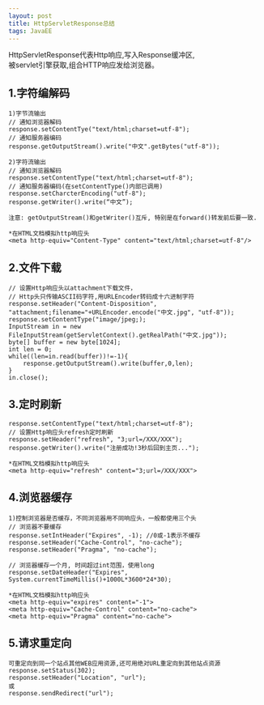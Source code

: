 ```yaml
---
layout: post
title: HttpServletResponse总结
tags: JavaEE
---
```

HttpServletResponse代表Http响应,写入Response缓冲区,  
被servlet引擎获取,组合HTTP响应发给浏览器。

## 1.字符编解码	
	1)字节流输出
	// 通知浏览器解码
	response.setContentTye("text/html;charset=utf-8");
	// 通知服务器编码
	response.getOutputStream().write("中文".getBytes("utf-8"));	
	
	2)字符流输出
	// 通知浏览器解码
	response.setContentType("text/html;charset=utf-8");
	// 通知服务器编码(在setContentType()内部已调用)
	response.setCharcterEncoding("utf-8");		
	response.getWriter().write(“中文”);
	
	注意: getOutputStream()和getWriter()互斥, 特别是在forward()转发前后要一致.
	
	*在HTML文档模拟http响应头
	<meta http-equiv="Content-Type" content="text/html;charset=utf-8"/>
	
## 2.文件下载
	// 设置Http响应头以attachment下载文件，
	// Http头只传输ASCII码字符,用URLEncoder转码成十六进制字符
	response.setHeader("Content-Disposition", "attachment;filename="+URLEncoder.encode("中文.jpg", "utf-8"));
	response.setContentType("image/jpeg;);
	InputStream in = new FileInputStream(getServletContext().getRealPath("中文.jpg"));
	byte[] buffer = new byte[1024];
	int len = 0;
	while((len=in.read(buffer))!=-1){
		response.getOutputStream().write(buffer,0,len);
	}
	in.close();
	
## 3.定时刷新
	response.setContentType("text/html;charset=utf-8");
	// 设置Http响应头refresh定时刷新
	response.setHeader("refresh", "3;url=/XXX/XXX");
	response.getWriter().write("注册成功!3秒后回到主页...");
	
	*在HTML文档模拟http响应头
	<meta http-equiv="refresh" content="3;url=/XXX/XXX">
	
## 4.浏览器缓存
	1)控制浏览器是否缓存，不同浏览器用不同响应头，一般都使用三个头
	// 浏览器不要缓存
	response.setIntHeader("Expires", -1); //0或-1表示不缓存
	response.setHeader("Cache-Control", "no-cache");
	response.setHeader("Pragma", "no-cache");
	 
	// 浏览器缓存一个月, 时间超过int范围，使用long
	response.setDateHeader("Expires", System.currentTimeMillis()+1000L*3600*24*30);
	
	*在HTML文档模拟http响应头
	<meta http-equiv="expires" content="-1">
	<meta http-equiv="Cache-Control" content="no-cache">
	<meta http-equiv="Pragma" content="no-cache">
	
## 5.请求重定向
	可重定向到同一个站点其他WEB应用资源,还可用绝对URL重定向到其他站点资源
	response.setStatus(302);
	response.setHeader("Location", "url");
	或
	response.sendRedirect("url");